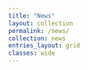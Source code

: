 ```yaml
---
title: "News"
layout: collection
permalink: /news/
collection: news
entries_layout: grid
classes: wide
---
```


